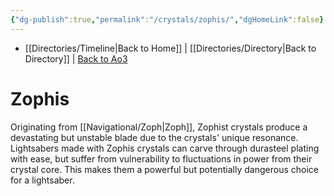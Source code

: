 ```yaml
---
{"dg-publish":true,"permalink":"/crystals/zophis/","dgHomeLink":false}
---
```


- [[Directories/Timeline\|Back to Home]] | [[Directories/Directory\|Back to Directory]] | [Back to Ao3](https://archiveofourown.org/works/19334440/chapters/45992584)

# Zophis
Originating from [[Navigational/Zoph\|Zoph]], Zophist crystals produce a devastating but unstable blade due to the crystals' unique resonance. Lightsabers made with Zophis crystals can carve through durasteel plating with ease, but suffer from vulnerability to fluctuations in power from their crystal core. This makes them a powerful but potentially dangerous choice for a lightsaber. 